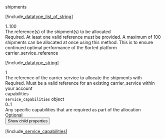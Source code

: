 <div class="property">
    <div class="name">shipments</div>
    <div class="type">

[!include[_datatype_list_of_string](_datatype_list_of_string.md)]
</div>
    <div class="occurs">1..100</div>
    <div class="description">The reference(s) of the shipment(s) to be allocated</div>
    <div class="validation">Required. At least one valid reference must be provided. A maximum of 100 shipments can be allocated at once using this method. This is to ensure continued optimal performance of the Sorted platform</div>
</div>
<div class="property">
    <div class="name">carrier_service_reference</div>
    <div class="type">

[!include[_datatype_string](_datatype_string.md)]
</div>
    <div class="occurs">1</div>
    <div class="description">The reference of the carrier service to allocate the shipments with</div>
    <div class="validation">Required. Must be a valid reference for an existing carrier_service within your account</div>
</div>
<div class="property">
    <div class="name">capabilities</div>
    <div class="type"><code>service_capabilities</code> object</div>
    <div class="occurs">0..1</div>
    <div class="description">Any specific capabilities that are required as part of the allocation</div>
    <div class="validation">Optional</div>
    <div class="dropdown"> 
        <button onclick="dropFunction(this)">Show child properties</button>
        <div class="dropdown-content">

[!include[_service_capabilities](_service_capabilities.md)]
</div>
    </div>    
</div>